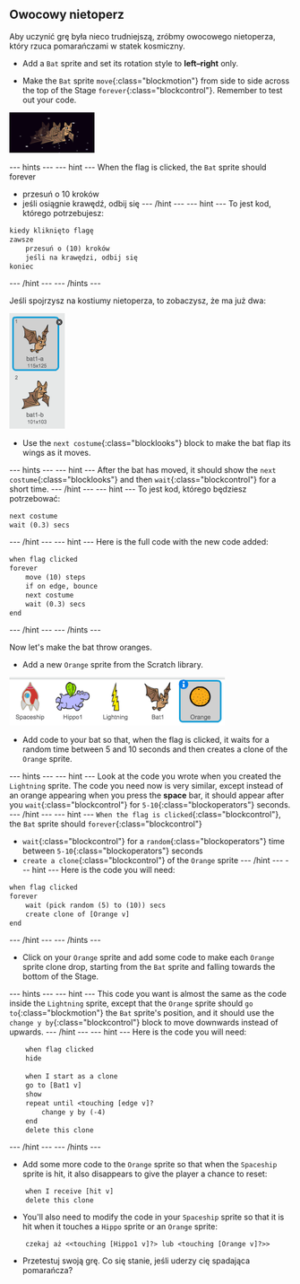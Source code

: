 ## Owocowy nietoperz

Aby uczynić grę była nieco trudniejszą, zróbmy owocowego nietoperza, który rzuca pomarańczami w statek kosmiczny.

+ Add a `Bat` sprite and set its rotation style to **left–right** only.

+ Make the `Bat` sprite `move`{:class="blockmotion"} from side to side across the top of the Stage `forever`{:class="blockcontrol"}. Remember to test out your code.

![zrzut ekranu](images/invaders-bat.png)

\--- hints \--- \--- hint \--- When the flag is clicked, the `Bat` sprite should forever

+ przesuń o 10 kroków
+ jeśli osiągnie krawędź, odbij się \--- /hint \--- \--- hint \--- To jest kod, którego potrzebujesz:

```blocks
kiedy kliknięto flagę
zawsze
    przesuń o (10) kroków
    jeśli na krawędzi, odbij się
koniec
```

\--- /hint \--- \--- /hints \---

Jeśli spojrzysz na kostiumy nietoperza, to zobaczysz, że ma już dwa:

![zrzut ekranu](images/invaders-bat-costume.png)

+ Use the `next costume`{:class="blocklooks"} block to make the bat flap its wings as it moves.

\--- hints \--- \--- hint \--- After the bat has moved, it should show the `next costume`{:class="blocklooks"} and then `wait`{:class="blockcontrol"} for a short time. \--- /hint \--- \--- hint \--- To jest kod, którego będziesz potrzebować:

```blocks
next costume
wait (0.3) secs
```

\--- /hint \--- \--- hint \--- Here is the full code with the new code added:

```blocks
when flag clicked
forever
    move (10) steps
    if on edge, bounce
    next costume
    wait (0.3) secs
end
```

\--- /hint \--- \--- /hints \---

Now let's make the bat throw oranges.

+ Add a new `Orange` sprite from the Scratch library.

![zrzut ekranu](images/invaders-orange.png)

+ Add code to your bat so that, when the flag is clicked, it waits for a random time between 5 and 10 seconds and then creates a clone of the `Orange` sprite.

\--- hints \--- \--- hint \--- Look at the code you wrote when you created the `Lightning` sprite. The code you need now is very similar, except instead of an orange appearing when you press the **space** bar, it should appear after you `wait`{:class="blockcontrol"} for `5-10`{:class="blockoperators"} seconds. \--- /hint \--- \--- hint \--- `When the flag is clicked`{:class="blockcontrol"}, the `Bat` sprite should `forever`{:class="blockcontrol"}

+ `wait`{:class="blockcontrol"} for a `random`{:class="blockoperators"} time between `5-10`{:class="blockoperators"} seconds
+ `create a clone`{:class="blockcontrol"} of the `Orange` sprite \--- /hint \--- \--- hint \--- Here is the code you will need:

```blocks
when flag clicked
forever
    wait (pick random (5) to (10)) secs
    create clone of [Orange v]
end
```

\--- /hint \--- \--- /hints \---

+ Click on your `Orange` sprite and add some code to make each `Orange` sprite clone drop, starting from the `Bat` sprite and falling towards the bottom of the Stage.

\--- hints \--- \--- hint \--- This code you want is almost the same as the code inside the `Lightning` sprite, except that the `Orange` sprite should `go to`{:class="blockmotion"} the `Bat` sprite's position, and it should use the `change y by`{:class="blockcontrol"} block to move downwards instead of upwards. \--- /hint \--- \--- hint \--- Here is the code you will need:

```blocks
    when flag clicked
    hide

    when I start as a clone
    go to [Bat1 v]
    show
    repeat until <touching [edge v]?
        change y by (-4)
    end
    delete this clone

```

\--- /hint \--- \--- /hints \---

+ Add some more code to the `Orange` sprite so that when the `Spaceship` sprite is hit, it also disappears to give the player a chance to reset:

```blocks
    when I receive [hit v]
    delete this clone
```

+ You'll also need to modify the code in your `Spaceship` sprite so that it is hit when it touches a `Hippo` sprite or an `Orange` sprite:

```blocks
    czekaj aż <<touching [Hippo1 v]?> lub <touching [Orange v]?>>
```

+ Przetestuj swoją grę. Co się stanie, jeśli uderzy cię spadająca pomarańcza?